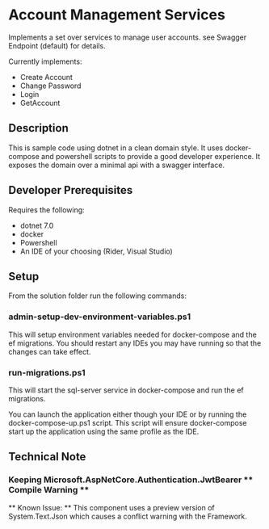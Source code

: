 # Account Management Services
Implements a set over services to manage user accounts. see Swagger Endpoint (default) for details.

Currently implements:
+ Create Account
+ Change Password
+ Login
+ GetAccount

## Description ##
This is sample code using dotnet in a clean domain style.  It uses docker-compose and powershell scripts to provide a good developer experience.  It exposes the domain over a minimal api with a swagger interface.

## Developer Prerequisites ##
Requires the following:
+ dotnet 7.0
+ docker
+ Powershell
+ An IDE of your choosing (Rider, Visual Studio)

## Setup ##
From the solution folder run the following commands:
### admin-setup-dev-environment-variables.ps1 ###
This will setup environment variables needed for docker-compose and the ef migrations.  You should restart any IDEs you may have running so that the changes can take effect.

### run-migrations.ps1  ##
This will start the sql-server service in docker-compose and run the ef migrations.

You can launch the application either though your IDE or by running the docker-compose-up.ps1 script.  This script will ensure docker-compose start up the application using the same profile as the IDE.



## Technical Note ##
### Keeping Microsoft.AspNetCore.Authentication.JwtBearer ** Compile Warning ** ###
** Known Issue:  ** This component uses a preview version of System.Text.Json which causes a conflict warning with the Framework.

